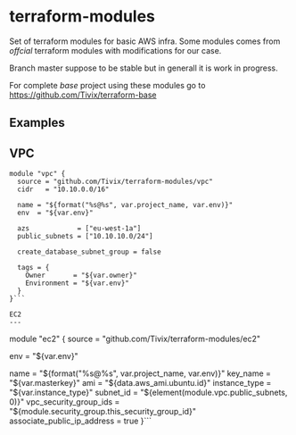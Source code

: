 terraform-modules
=================


Set of terraform modules for basic AWS infra. Some modules comes from _offcial_ terraform modules with modifications for our case. 

Branch master suppose to be stable but in generall it is work in progress.

For complete _base_ project using these modules go to https://github.com/Tivix/terraform-base

Examples
--------

VPC
---
```
module "vpc" {
  source = "github.com/Tivix/terraform-modules/vpc"
  cidr   = "10.10.0.0/16"

  name = "${format("%s@%s", var.project_name, var.env)}"
  env  = "${var.env}"

  azs            = ["eu-west-1a"]
  public_subnets = ["10.10.10.0/24"]

  create_database_subnet_group = false

  tags = {
    Owner       = "${var.owner}"
    Environment = "${var.env}"
  }
}```

EC2
---
```
module "ec2" {
  source = "github.com/Tivix/terraform-modules/ec2"

  env = "${var.env}"

  name                        = "${format("%s@%s", var.project_name, var.env)}"
  key_name                    = "${var.masterkey}"
  ami                         = "${data.aws_ami.ubuntu.id}"
  instance_type               = "${var.instance_type}"
  subnet_id                   = "${element(module.vpc.public_subnets, 0)}"
  vpc_security_group_ids      = "${module.security_group.this_security_group_id}"
  associate_public_ip_address = true
}```